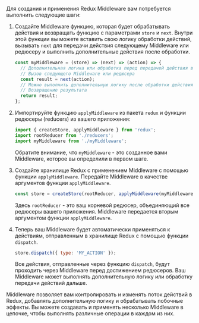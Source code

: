 Для создания и применения Redux Middleware вам потребуется выполнить следующие шаги:

1. Создайте Middleware функцию, которая будет обрабатывать действия и возвращать функцию с параметрами `store` и `next`. Внутри этой функции вы можете вставить свою логику обработки действий, вызывать `next` для передачи действия следующему Middleware или редюсеру и выполнить дополнительные действия после обработки.

   ```javascript
   const myMiddleware = (store) => (next) => (action) => {
     // Дополнительная логика или обработка перед передачей действия в следующий Middleware или редюсер
     // Вызов следующего Middleware или редюсера
     const result = next(action);
     // Можно выполнить дополнительную логику после обработки действия редюсером
     // Возвращение результата
     return result;
   };
   ```

2. Импортируйте функцию `applyMiddleware` из пакета `redux` и функции редюсеры (reducers) из вашего приложения:

   ```javascript
   import { createStore, applyMiddleware } from 'redux';
   import rootReducer from './reducers';
   import myMiddleware from './myMiddleware';
   ```

   Обратите внимание, что `myMiddleware` - это созданное вами Middleware, которое вы определили в первом шаге.

3. Создайте хранилище Redux с применением Middleware с помощью функции `applyMiddleware`. Передайте Middleware в качестве аргументов функции `applyMiddleware`.

   ```javascript
   const store = createStore(rootReducer, applyMiddleware(myMiddleware));
   ```

   Здесь `rootReducer` - это ваш корневой редюсер, объединяющий все редюсеры вашего приложения. Middleware передается вторым аргументом функции `applyMiddleware`.

4. Теперь ваш Middleware будет автоматически применяться к действиям, отправленным в хранилище Redux с помощью функции `dispatch`.

   ```javascript
   store.dispatch({ type: 'MY_ACTION' });
   ```

   Все действия, отправленные через функцию `dispatch`, будут проходить через Middleware перед достижением редюсеров. Ваш Middleware может выполнять дополнительную логику или обработку передачи действий дальше.

Middleware позволяет вам контролировать и изменять поток действий в Redux, добавлять дополнительную логику и обрабатывать побочные эффекты. Вы можете создавать и применять несколько Middleware в цепочке, чтобы выполнять различные операции в каждом из них.